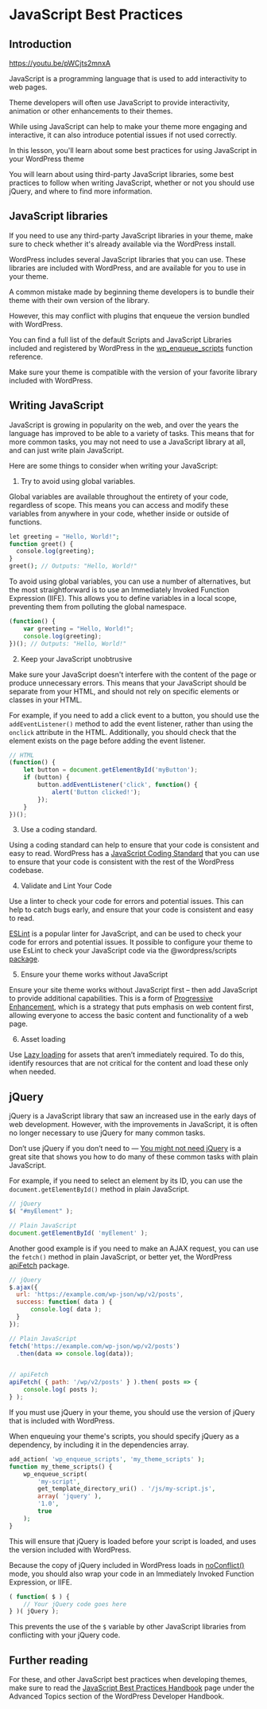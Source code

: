 # JavaScript Best Practices

## Introduction

https://youtu.be/pWCjts2mnxA

JavaScript is a programming language that is used to add interactivity to web pages. 

Theme developers will often use JavaScript to provide interactivity, animation or other enhancements to their themes.

While using JavaScript can help to make your theme more engaging and interactive, it can also introduce potential issues if not used correctly.

In this lesson, you'll learn about some best practices for using JavaScript in your WordPress theme

You will learn about using third-party JavaScript libraries, some best practices to follow when writing JavaScript, whether or not you should use jQuery, and where to find more information.

## JavaScript libraries

If you need to use any third-party JavaScript libraries in your theme, make sure to check whether it's already available via the WordPress install.

WordPress includes several JavaScript libraries that you can use. These libraries are included with WordPress, and are available for you to use in your theme.

A common mistake made by beginning theme developers is to bundle their theme with their own version of the library. 

However, this may conflict with plugins that enqueue the version bundled with WordPress.

You can find a full list of the default Scripts and JavaScript Libraries included and registered by WordPress in the [wp_enqueue_scripts](https://developer.wordpress.org/reference/functions/wp_enqueue_script/#default-scripts-and-js-libraries-included-and-registered-by-wordpress) function reference.

Make sure your theme is compatible with the version of your favorite library included with WordPress.

## Writing JavaScript

JavaScript is growing in popularity on the web, and over the years the language has improved to be able to a variety of tasks. This means that for more common tasks, you may not need to use a JavaScript library at all, and can just write plain JavaScript.

Here are some things to consider when writing your JavaScript:

1. Try to avoid using global variables.

Global variables are available throughout the entirety of your code, regardless of scope. This means you can access and modify these variables from anywhere in your code, whether inside or outside of functions.

```php
let greeting = "Hello, World!";
function greet() {
  console.log(greeting);
}
greet(); // Outputs: "Hello, World!"
```

To avoid using global variables, you can use a number of alternatives, but the most straightforward is to use an Immediately Invoked Function Expression (IIFE). This allows you to define variables in a local scope, preventing them from polluting the global namespace.

```js
(function() {
	var greeting = "Hello, World!";
	console.log(greeting);
})(); // Outputs: "Hello, World!"
```

2. Keep your JavaScript unobtrusive

Make sure your JavaScript doesn't interfere with the content of the page or produce unnecessary errors. This means that your JavaScript should be separate from your HTML, and should not rely on specific elements or classes in your HTML.

For example, if you need to add a click event to a button, you should use the `addEventListener()` method to add the event listener, rather than using the `onclick` attribute in the HTML. Additionally, you should check that the element exists on the page before adding the event listener.

```js
// HTML
(function() {
	let button = document.getElementById('myButton');
	if (button) {
        button.addEventListener('click', function() {
            alert('Button clicked!');
        });
	}
})(); 
```

3. Use a coding standard. 

Using a coding standard can help to ensure that your code is consistent and easy to read. WordPress has a [JavaScript Coding Standard](https://developer.wordpress.org/coding-standards/wordpress-coding-standards/javascript/) that you can use to ensure that your code is consistent with the rest of the WordPress codebase.

4. Validate and Lint Your Code

Use a linter to check your code for errors and potential issues. This can help to catch bugs early, and ensure that your code is consistent and easy to read.

[ESLint](https://eslint.org/) is a popular linter for JavaScript, and can be used to check your code for errors and potential issues. It possible to configure your theme to use EsLint to check your JavaScript code via the @wordpress/scripts [package](https://developer.wordpress.org/block-editor/reference-guides/packages/packages-scripts/).

5. Ensure your theme works without JavaScript

Ensure your site theme works without JavaScript first – then add JavaScript to provide additional capabilities. This is a form of [Progressive Enhancement](https://developer.mozilla.org/en-US/docs/Glossary/Progressive_Enhancement), which is a strategy that puts emphasis on web content first, allowing everyone to access the basic content and functionality of a web page.

6. Asset loading

Use [Lazy loading](https://developer.mozilla.org/en-US/docs/Web/Performance/Lazy_loading) for assets that aren’t immediately required. To do this, identify resources that are not critical for the content and load these only when needed.

## jQuery

jQuery is a JavaScript library that saw an increased use in the early days of web development. However, with the improvements in JavaScript, it is often no longer necessary to use jQuery for many common tasks.

Don’t use jQuery if you don’t need to — [You might not need jQuery](https://youmightnotneedjquery.com/) is a great site that shows you how to do many of these common tasks with plain JavaScript.

For example, if you need to select an element by its ID, you can use the `document.getElementById()` method in plain JavaScript.

```js
// jQuery
$( "#myElement" );

// Plain JavaScript
document.getElementById( 'myElement' );
```

Another good example is if you need to make an AJAX request, you can use the `fetch()` method in plain JavaScript, or better yet, the WordPress [apiFetch](https://developer.wordpress.org/block-editor/reference-guides/packages/packages-api-fetch/) package.

```js
// jQuery
$.ajax({
  url: 'https://example.com/wp-json/wp/v2/posts',
  success: function( data ) {
	  console.log( data );
  }
});

// Plain JavaScript
fetch('https://example.com/wp-json/wp/v2/posts')
  .then(data => console.log(data));


// apiFetch
apiFetch( { path: '/wp/v2/posts' } ).then( posts => {
    console.log( posts );
} );
```

If you must use jQuery in your theme, you should use the version of jQuery that is included with WordPress.

When enqueuing your theme's scripts, you should specify jQuery as a dependency, by including it in the dependencies array.

```php
add_action( 'wp_enqueue_scripts', 'my_theme_scripts' );
function my_theme_scripts() {
    wp_enqueue_script( 
        'my-script', 
        get_template_directory_uri() . '/js/my-script.js', 
        array( 'jquery' ), 
        '1.0', 
        true 
    );
}
```

This will ensure that jQuery is loaded before your script is loaded, and uses the version included with WordPress.

Because the copy of jQuery included in WordPress loads in [noConflict()](https://api.jquery.com/jQuery.noConflict/) mode, you should also wrap your code in an Immediately Invoked Function Expression, or IIFE.

```javascript
( function( $ ) {
    // Your jQuery code goes here
} )( jQuery );
```

This prevents the use of the `$` variable by other JavaScript libraries from conflicting with your jQuery code.

## Further reading

For these, and other JavaScript best practices when developing themes, make sure to read the [JavaScript Best Practices Handbook](https://developer.wordpress.org/themes/advanced-topics/javascript-best-practices) page under the Advanced Topics section of the WordPress Developer Handbook.